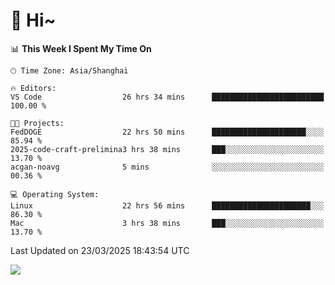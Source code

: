 # 👋 Hi~

<!--START_SECTION:waka-->
📊 **This Week I Spent My Time On** 

```text
🕑︎ Time Zone: Asia/Shanghai

🔥 Editors: 
VS Code                  26 hrs 34 mins      █████████████████████████   100.00 % 

🐱‍💻 Projects: 
FedDOGE                  22 hrs 50 mins      █████████████████████░░░░   85.94 % 
2025-code-craft-prelimina3 hrs 38 mins       ███░░░░░░░░░░░░░░░░░░░░░░   13.70 % 
acgan-noavg              5 mins              ░░░░░░░░░░░░░░░░░░░░░░░░░   00.36 % 

💻 Operating System: 
Linux                    22 hrs 56 mins      ██████████████████████░░░   86.30 % 
Mac                      3 hrs 38 mins       ███░░░░░░░░░░░░░░░░░░░░░░   13.70 % 
```


 Last Updated on 23/03/2025 18:43:54 UTC
<!--END_SECTION:waka-->

![](https://komarev.com/ghpvc/?username=lvdongyi&label=Profile%20views&color=0e75b6&style=flat)
<!---
lvdongyi/lvdongyi is a ✨ special ✨ repository because its `README.md` (this file) appears on your GitHub profile.
You can click the Preview link to take a look at your changes.
--->
